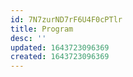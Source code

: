 ```yaml
---
id: 7N7zurND7rF6U4F0cPTlr
title: Program
desc: ''
updated: 1643723096369
created: 1643723096369
---
```


